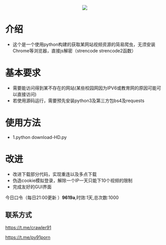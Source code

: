 <p align="center">
    <a href="https://github.com/zzjzz9266a/91porn_php"><img src="https://github.com/zzjzz9266a/91porn_php/blob/master/logo.jpg?v=2"></a>
</p>

  
# 介绍
* 这个是一个使用python构建的获取某网站视频资源的简易爬虫，无须安装Chrome等浏览器，直接js解密（strencode strencode2函数）

# 基本要求
* 需要能访问得到某不存在的网站(某些校园网因为IPV6或教育网的原因可能可以直接访问)
* 若使用源码运行，需要预先安装python3及第三方包bs4及requests

# 使用方法
* 1.python download-HD.py

# 改进
* 改进下载部分代码，实现重连以及多点下载
* 伪造cookie模拟登录，解除一个IP一天只能下10个视频的限制
* 完成友好的GUI界面

今日口令（每日21:00更新 ）**9619a**,时效:1天,总次数:1000


## 联系方式

https://t.me/crawler91

https://t.me/py91porn
